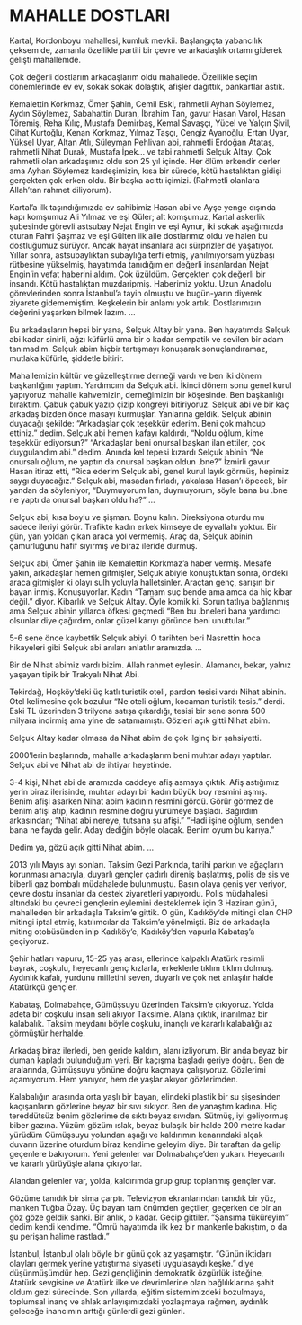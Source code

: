 # MAHALLE DOSTLARI

Kartal, Kordonboyu mahallesi, kumluk mevkii. Başlangıçta yabancılık çeksem de, zamanla özellikle partili bir çevre ve arkadaşlık ortamı giderek gelişti mahallemde.

Çok değerli dostlarım arkadaşlarım oldu mahallede. Özellikle seçim dönemlerinde ev ev, sokak sokak dolaştık, afişler dağıttık, pankartlar astık.

Kemalettin Korkmaz, Ömer Şahin, Cemil Eski, rahmetli Ayhan Söylemez, Aydın Söylemez, Sabahattin Duran, İbrahim Tan, gavur Hasan Varol, Hasan Töremiş, Reha Kılıç, Mustafa Demirbaş, Kemal Savaşçı, Yücel ve Yalçın Şivil, Cihat Kurtoğlu, Kenan Korkmaz, Yılmaz Taşçı, Cengiz Ayanoğlu, Ertan Uyar, Yüksel Uyar, Altan Atlı, Süleyman Pehlivan abi, rahmetli Erdoğan Atataş, rahmetli Nihat Durak, Mustafa İpek… ve tabi rahmetli Selçuk Altay. Çok rahmetli olan arkadaşımız oldu son 25 yıl içinde. Her ölüm erkendir derler ama Ayhan Söylemez kardeşimizin, kısa bir sürede, kötü hastalıktan gidişi gerçekten çok erken oldu. Bir başka acıttı içimizi. (Rahmetli olanlara Allah’tan rahmet diliyorum).

Kartal’a ilk taşındığımızda ev sahibimiz Hasan abi ve Ayşe yenge dışında kapı komşumuz Ali Yılmaz ve eşi Güler; alt komşumuz, Kartal askerlik şubesinde görevli astsubay Nejat Engin ve eşi Aynur, iki sokak aşağımızda oturan Fahri Şaşmaz ve eşi Gülten ilk aile dostlarımız oldu ve halen bu dostluğumuz sürüyor. Ancak hayat insanlara acı sürprizler de yaşatıyor. Yıllar sonra, astsubaylıktan subaylığa terfi etmiş, yanılmıyorsam yüzbaşı rütbesine yükselmiş, hayatımda tanıdığım en değerli insanlardan Nejat Engin’in vefat haberini aldım. Çok üzüldüm. Gerçekten çok değerli bir insandı. Kötü hastalıktan muzdaripmiş. Haberimiz yoktu. Uzun Anadolu görevlerinden sonra İstanbul’a tayin olmuştu ve bugün-yarın diyerek ziyarete gidememiştim. Keşkelerin bir anlamı yok artık. Dostlarımızın değerini yaşarken bilmek lazım.
…

Bu arkadaşların hepsi bir yana, Selçuk Altay bir yana. Ben hayatımda Selçuk abi kadar sinirli, ağzı küfürlü ama bir o kadar sempatik ve sevilen bir adam tanımadım. Selçuk abim hiçbir tartışmayı konuşarak sonuçlandıramaz, mutlaka küfürle, şiddetle bitirir.

Mahallemizin kültür ve güzelleştirme derneği vardı ve ben iki dönem başkanlığını yaptım. Yardımcım da Selçuk abi. İkinci dönem sonu genel kurul yapıyoruz mahalle kahvemizin, derneğimizin bir köşesinde. Ben başkanlığı bıraktım. Çabuk çabuk yazıp çizip kongreyi bitiriyoruz. Selçuk abi ve bir kaç arkadaş bizden önce masayı kurmuşlar. Yanlarına geldik. Selçuk abinin duyacağı şekilde:
“Arkadaşlar çok teşekkür ederim. Beni çok mahcup ettiniz.” dedim.
Selçuk abi hemen kafayı kaldırdı, “Noldu oğlum, kime teşekkür ediyorsun?”
“Arkadaşlar beni onursal başkan ilan ettiler, çok duygulandım abi.” dedim.
Anında kel tepesi kızardı Selçuk abinin “Ne onursalı oğlum, ne yaptın da onursal başkan oldun .bne?”
İzmirli gavur Hasan itiraz etti, “Rica ederim Selçuk abi, genel kurul layık görmüş, hepimiz saygı duyacağız.”
Selçuk abi, masadan fırladı, yakalasa Hasan’ı öpecek, bir yandan da söyleniyor, “Duymuyorum lan, duymuyorum, söyle bana bu .bne ne yaptı da onursal başkan oldu ha?”
…

Selçuk abi, kısa boylu ve şişman. Boynu kalın. Direksiyona oturdu mu sadece ileriyi görür. Trafikte kadın erkek kimseye de eyvallahı yoktur. Bir gün, yan yoldan çıkan araca yol vermemiş. Araç da, Selçuk abinin çamurluğunu hafif sıyırmış ve biraz ileride durmuş.

Selçuk abi, Ömer Şahin ile Kemalettin Korkmaz’a haber vermiş. Mesafe yakın, arkadaşlar hemen gitmişler, Selçuk abiyle konuştuktan sonra, öndeki araca gitmişler ki olayı sulh yoluyla halletsinler. Araçtan genç, sarışın bir bayan inmiş. Konuşuyorlar. Kadın “Tamam suç bende ama amca da hiç kibar değil.” diyor. Kibarlık ve Selçuk Altay. Öyle komik ki. Sorun tatlıya bağlanmış ama Selçuk abinin yıllarca öfkesi geçmedi “Ben bu .bneleri bana yardımcı olsunlar diye çağırdım, onlar güzel karıyı görünce beni unuttular.”

5-6 sene önce kaybettik Selçuk abiyi. O tarihten beri Nasrettin hoca hikayeleri gibi Selçuk abi anıları anlatılır aramızda.
…

Bir de Nihat abimiz vardı bizim. Allah rahmet eylesin. Alamancı, bekar, yalnız yaşayan tipik bir Trakyalı Nihat Abi.

Tekirdağ, Hoşköy’deki üç katlı turistik oteli, pardon tesisi vardı Nihat abinin. Otel kelimesine çok bozulur “Ne oteli oğlum, kocaman turistik tesis.” derdi. Eski TL üzerinden 3 trilyona satışa çıkardığı, tesisi bir sene sonra 500 milyara indirmiş ama yine de satamamıştı. Gözleri açık gitti Nihat abim.

Selçuk Altay kadar olmasa da Nihat abim de çok ilginç bir şahsiyetti.

2000’lerin başlarında, mahalle arkadaşlarım beni muhtar adayı yaptılar. Selçuk abi ve Nihat abi de ihtiyar heyetinde.

3-4 kişi, Nihat abi de aramızda caddeye afiş asmaya çıktık. Afiş astığımız yerin biraz ilerisinde, muhtar adayı bir kadın büyük boy resmini aşmış. Benim afişi asarken Nihat abim kadının resmini gördü. Görür görmez de benim afişi atıp, kadının resmine doğru yürümeye başladı. Bağırdım arkasından;
“Nihat abi nereye, tutsana şu afişi.”
“Hadi işine oğlum, senden bana ne fayda gelir. Aday dediğin böyle olacak. Benim oyum bu karıya.”

Dedim ya, gözü açık gitti Nihat abim.
…

2013 yılı Mayıs ayı sonları. Taksim Gezi Parkında, tarihi parkın ve ağaçların korunması amacıyla, duyarlı gençler çadırlı direniş başlatmış, polis de sis ve biberli gaz bombalı müdahalede bulunmuştu. Basın olaya geniş yer veriyor, çevre dostu insanlar da destek ziyaretleri yapıyordu. Polis müdahalesi altındaki bu çevreci gençlerin eylemini desteklemek için 3 Haziran günü, mahalleden bir arkadaşla Taksim’e gittik. O gün, Kadıköy‘de mitingi olan CHP mitingi iptal etmiş, katılımcılar da Taksim’e yönelmişti. Biz de arkadaşla miting otobüsünden inip Kadıköy’e, Kadıköy’den vapurla Kabataş’a geçiyoruz.

Şehir hatları vapuru, 15-25 yaş arası, ellerinde kalpaklı Atatürk resimli bayrak, coşkulu, heyecanlı genç kızlarla, erkeklerle tıklım tıklım dolmuş. Aydınlık kafalı, yurdunu milletini seven, duyarlı ve çok net anlaşılır halde Atatürkçü gençler.

Kabataş, Dolmabahçe, Gümüşsuyu üzerinden Taksim’e çıkıyoruz. Yolda adeta bir coşkulu insan seli akıyor Taksim’e. Alana çıktık, inanılmaz bir kalabalık. Taksim meydanı böyle coşkulu, inançlı ve kararlı kalabalığı az görmüştür herhalde.

Arkadaş biraz ilerledi, ben geride kaldım, alanı izliyorum. Bir anda beyaz bir duman kapladı bulunduğum yeri. Bir kaçışma başladı geriye doğru. Ben de aralarında, Gümüşsuyu yönüne doğru kaçmaya çalışıyoruz. Gözlerimi açamıyorum. Hem yanıyor, hem de yaşlar akıyor gözlerimden.

Kalabalığın arasında orta yaşlı bir bayan, elindeki plastik bir su şişesinden kaçışanların gözlerine beyaz bir sıvı sıkıyor. Ben de yanaştım kadına. Hiç tereddütsüz benim gözlerime de sıktı beyaz sıvıdan. Sütmüş, iyi geliyormuş biber gazına. Yüzüm gözüm ıslak, beyaz bulaşık bir halde 200 metre kadar yürüdüm Gümüşsuyu yolundan aşağı ve kaldırımın kenarındaki alçak duvarın üzerine oturdum biraz kendime geleyim diye. Bir taraftan da gelip geçenlere bakıyorum. Yeni gelenler var Dolmabahçe’den yukarı. Heyecanlı ve kararlı yürüyüşle alana çıkıyorlar.

Alandan gelenler var, yolda, kaldırımda grup grup toplanmış gençler var.

Gözüme tanıdık bir sima çarptı. Televizyon ekranlarından tanıdık bir yüz, manken Tuğba Özay. Üç bayan tam önümden geçtiler, geçerken de bir an göz göze geldik sanki. Bir anlık, o kadar. Geçip gittiler. “Şansıma tüküreyim” dedim kendi kendime. “Ömrü hayatımda ilk kez bir mankenle bakıştım, o da şu perişan halime rastladı.”

İstanbul, İstanbul olalı böyle bir günü çok az yaşamıştır. “Günün iktidarı olayları germek yerine yatıştırma siyaseti uygulasaydı keşke.” diye düşünmüşümdür hep. Gezi gençliğinin demokratik özgürlük isteğine, Atatürk sevgisine ve Atatürk ilke ve devrimlerine olan bağlılıklarına şahit oldum gezi sürecinde. Son yıllarda, eğitim sistemimizdeki bozulmaya, toplumsal inanç ve ahlak anlayışımızdaki yozlaşmaya rağmen, aydınlık geleceğe inancımın arttığı günlerdi gezi günleri.
